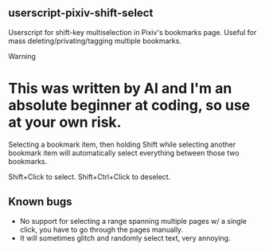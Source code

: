 ## userscript-pixiv-shift-select
Userscript for shift-key multiselection in Pixiv's bookmarks page. Useful for mass deleting/privating/tagging multiple bookmarks.

> [!WARNING]
># **This was written by AI and I'm an absolute beginner at coding, so use at your own risk.**

Selecting a bookmark item, then holding Shift while selecting another bookmark item will automatically select everything between those two bookmarks.

Shift+Click to select.
Shift+Ctrl+Click to deselect.
## Known bugs
- No support for selecting a range spanning multiple pages w/ a single click, you have to go through the pages manually.
- It will sometimes glitch and randomly select text, very annoying. 
